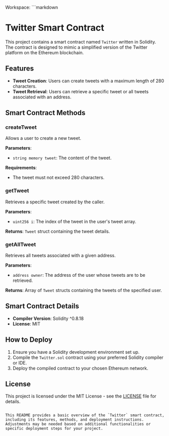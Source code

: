 Workspace: ```markdown

# Twitter Smart Contract

This project contains a smart contract named `Twitter` written in Solidity. The contract is designed to mimic a simplified version of the Twitter platform on the Ethereum blockchain.

## Features

- **Tweet Creation**: Users can create tweets with a maximum length of 280 characters.
- **Tweet Retrieval**: Users can retrieve a specific tweet or all tweets associated with an address.

## Smart Contract Methods

### createTweet

Allows a user to create a new tweet.

**Parameters**:

- `string memory tweet`: The content of the tweet.

**Requirements**:

- The tweet must not exceed 280 characters.

### getTweet

Retrieves a specific tweet created by the caller.

**Parameters**:

- `uint256 i`: The index of the tweet in the user's tweet array.

**Returns**: `Tweet` struct containing the tweet details.

### getAllTweet

Retrieves all tweets associated with a given address.

**Parameters**:

- `address owner`: The address of the user whose tweets are to be retrieved.

**Returns**: Array of `Tweet` structs containing the tweets of the specified user.

## Smart Contract Details

- **Compiler Version**: Solidity ^0.8.18
- **License**: MIT

## How to Deploy

1. Ensure you have a Solidity development environment set up.
2. Compile the `Twitter.sol` contract using your preferred Solidity compiler or IDE.
3. Deploy the compiled contract to your chosen Ethereum network.

## License

This project is licensed under the MIT License - see the [LICENSE](LICENSE) file for details.

```

This README provides a basic overview of the `Twitter` smart contract, including its features, methods, and deployment instructions. Adjustments may be needed based on additional functionalities or specific deployment steps for your project.
```
